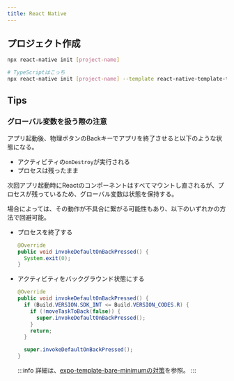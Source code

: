 ```yaml
---
title: React Native
---
```


## プロジェクト作成

```bash title=コマンド実行
npx react-native init [project-name]

# TypeScriptはこっち
npx react-native init [project-name] --template react-native-template-typescript
```

## Tips

### グローバル変数を扱う際の注意

アプリ起動後、物理ボタンのBackキーでアプリを終了させると以下のような状態になる。

- アクティビティの`onDestroy`が実行される
- プロセスは残ったまま

次回アプリ起動時にReactのコンポーネントはすべてマウントし直されるが、プロセスが残っているため、グローバル変数は状態を保持する。

場合によっては、その動作が不具合に繋がる可能性もあり、以下のいずれかの方法で回避可能。

- プロセスを終了する

  ```java title=MainActivity.java
  @Override
  public void invokeDefaultOnBackPressed() {
    System.exit(0);
  }
  ```

- アクティビティをバックグラウンド状態にする

  ```java title=MainActivity.java
  @Override
  public void invokeDefaultOnBackPressed() {
    if (Build.VERSION.SDK_INT <= Build.VERSION_CODES.R) {
      if (!moveTaskToBack(false)) {
        super.invokeDefaultOnBackPressed();
      }
      return;
    }

    super.invokeDefaultOnBackPressed();
  }
  ```

  :::info
  詳細は、[expo-template-bare-minimumの対策](https://github.com/expo/expo/pull/15378)を参照。
  :::
